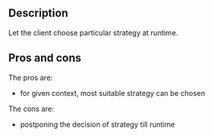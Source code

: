 ## Description
Let the client choose particular strategy at runtime.

## Pros and cons
The pros are:
- for given context, most suitable strategy can be chosen

The cons are:
- postponing the decision of strategy till runtime